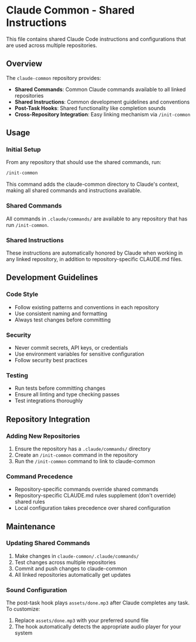 # Claude Common - Shared Instructions

This file contains shared Claude Code instructions and configurations that are used across multiple repositories.

## Overview

The `claude-common` repository provides:
- **Shared Commands**: Common Claude commands available to all linked repositories
- **Shared Instructions**: Common development guidelines and conventions  
- **Post-Task Hooks**: Shared functionality like completion sounds
- **Cross-Repository Integration**: Easy linking mechanism via `/init-common`

## Usage

### Initial Setup
From any repository that should use the shared commands, run:
```bash
/init-common
```

This command adds the claude-common directory to Claude's context, making all shared commands and instructions available.

### Shared Commands
All commands in `.claude/commands/` are available to any repository that has run `/init-common`.

### Shared Instructions
These instructions are automatically honored by Claude when working in any linked repository, in addition to repository-specific CLAUDE.md files.

## Development Guidelines

### Code Style
- Follow existing patterns and conventions in each repository
- Use consistent naming and formatting
- Always test changes before committing

### Security
- Never commit secrets, API keys, or credentials
- Use environment variables for sensitive configuration
- Follow security best practices

### Testing
- Run tests before committing changes
- Ensure all linting and type checking passes
- Test integrations thoroughly

## Repository Integration

### Adding New Repositories
1. Ensure the repository has a `.claude/commands/` directory
2. Create an `/init-common` command in the repository
3. Run the `/init-common` command to link to claude-common

### Command Precedence
- Repository-specific commands override shared commands
- Repository-specific CLAUDE.md rules supplement (don't override) shared rules
- Local configuration takes precedence over shared configuration

## Maintenance

### Updating Shared Commands
1. Make changes in `claude-common/.claude/commands/`
2. Test changes across multiple repositories
3. Commit and push changes to claude-common
4. All linked repositories automatically get updates

### Sound Configuration
The post-task hook plays `assets/done.mp3` after Claude completes any task. To customize:
1. Replace `assets/done.mp3` with your preferred sound file
2. The hook automatically detects the appropriate audio player for your system